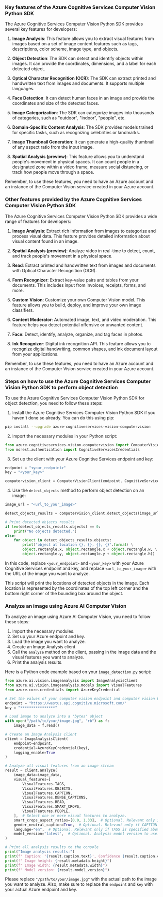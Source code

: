 ### Key features of the Azure Cognitive Services Computer Vision Python SDK

The Azure Cognitive Services Computer Vision Python SDK provides several key features for developers:

1. **Image Analysis**: This feature allows you to extract visual features from images based on a set of image content features such as tags, descriptions, color scheme, image type, and objects.

2. **Object Detection**: The SDK can detect and identify objects within images. It can provide the coordinates, dimensions, and a label for each detected object.

3. **Optical Character Recognition (OCR)**: The SDK can extract printed and handwritten text from images and documents. It supports multiple languages.

4. **Face Detection**: It can detect human faces in an image and provide the coordinates and size of the detected faces.

5. **Image Categorization**: The SDK can categorize images into thousands of categories, such as "outdoor", "indoor", "people", etc.

6. **Domain-Specific Content Analysis**: The SDK provides models trained for specific tasks, such as recognizing celebrities or landmarks.

7. **Image Thumbnail Generation**: It can generate a high-quality thumbnail of any aspect ratio from the input image.

8. **Spatial Analysis (preview)**: This feature allows you to understand people's movement in physical spaces. It can count people in a designated zone within a video frame, measure social distancing, or track how people move through a space.

Remember, to use these features, you need to have an Azure account and an instance of the Computer Vision service created in your Azure account.

### Other features provided by the Azure Cognitive Services Computer Vision Python SDK

The Azure Cognitive Services Computer Vision Python SDK provides a wide range of features for developers:

1. **Image Analysis**: Extract rich information from images to categorize and process visual data. This feature provides detailed information about visual content found in an image.

2. **Spatial Analysis (preview)**: Analyze video in real-time to detect, count, and track people's movement in a physical space.

3. **Read**: Extract printed and handwritten text from images and documents with Optical Character Recognition (OCR).

4. **Form Recognizer**: Extract key-value pairs and tables from your documents. This includes input from invoices, receipts, forms, and more.

5. **Custom Vision**: Customize your own Computer Vision model. This feature allows you to build, deploy, and improve your own image classifiers.

6. **Content Moderator**: Automated image, text, and video moderation. This feature helps you detect potential offensive or unwanted content.

7. **Face**: Detect, identify, analyze, organize, and tag faces in photos.

8. **Ink Recognizer**: Digital ink recognition API. This feature allows you to recognize digital handwriting, common shapes, and ink document layout from your applications.

Remember, to use these features, you need to have an Azure account and an instance of the Computer Vision service created in your Azure account.

### Steps on how to use the Azure Cognitive Services Computer Vision Python SDK to perform object detection

To use the Azure Cognitive Services Computer Vision Python SDK for object detection, you need to follow these steps:

1. Install the Azure Cognitive Services Computer Vision Python SDK if you haven't done so already. You can do this using pip:

```bash
pip install --upgrade azure-cognitiveservices-vision-computervision
```

2. Import the necessary modules in your Python script:

```python
from azure.cognitiveservices.vision.computervision import ComputerVisionClient
from msrest.authentication import CognitiveServicesCredentials
```

3. Set up the client with your Azure Cognitive Services endpoint and key:

```python
endpoint = "<your_endpoint>"
key = "<your_key>"

computervision_client = ComputerVisionClient(endpoint, CognitiveServicesCredentials(key))
```

4. Use the `detect_objects` method to perform object detection on an image:

```python
image_url = "<url_to_your_image>"

detect_objects_results = computervision_client.detect_objects(image_url)

# Print detected objects results
if len(detect_objects_results.objects) == 0:
    print("No objects detected.")
else:
    for object in detect_objects_results.objects:
        print("object at location {}, {}, {}, {}".format( \
        object.rectangle.x, object.rectangle.x + object.rectangle.w, \
        object.rectangle.y, object.rectangle.y + object.rectangle.h))
```

In this code, replace `<your_endpoint>` and `<your_key>` with your Azure Cognitive Services endpoint and key, and replace `<url_to_your_image>` with the URL of the image you want to analyze.

This script will print the locations of detected objects in the image. Each location is represented by the coordinates of the top left corner and the bottom right corner of the bounding box around the object.

### Analyze an image using Azure AI Computer Vision


To analyze an image using Azure AI Computer Vision, you need to follow these steps:

1. Import the necessary modules.
2. Set up your Azure endpoint and key.
3. Load the image you want to analyze.
4. Create an Image Analysis client.
5. Call the `analyze` method on the client, passing in the image data and the visual features you want to analyze.
6. Print the analysis results.

Here is a Python code example based on your `image_detection.py` script:

```python
from azure.ai.vision.imageanalysis import ImageAnalysisClient
from azure.ai.vision.imageanalysis.models import VisualFeatures
from azure.core.credentials import AzureKeyCredential

# Set the values of your computer vision endpoint and computer vision key
endpoint = "https://westus.api.cognitive.microsoft.com/"
key = "****************"

# Load image to analyze into a 'bytes' object
with open("/path/to/your/image.jpg", "rb") as f:
    image_data = f.read()

# Create an Image Analysis client
client = ImageAnalysisClient(
    endpoint=endpoint,
    credential=AzureKeyCredential(key),
    logging_enable=True
)

# Analyze all visual features from an image stream
result = client.analyze(
    image_data=image_data,
    visual_features=[
        VisualFeatures.TAGS,
        VisualFeatures.OBJECTS,
        VisualFeatures.CAPTION,
        VisualFeatures.DENSE_CAPTIONS,
        VisualFeatures.READ,
        VisualFeatures.SMART_CROPS,
        VisualFeatures.PEOPLE,
    ],  # Select one or more visual features to analyze.
    smart_crops_aspect_ratios=[0.9, 1.33],  # Optional. Relevant only if SMART_CROPS was specified above.
    gender_neutral_caption=True,  # Optional. Relevant only if CAPTION or DENSE_CAPTIONS were specified above.
    language="en",  # Optional. Relevant only if TAGS is specified above.
    model_version="latest",  # Optional. Analysis model version to use. Defaults to "latest".
)

# Print all analysis results to the console
print("Image analysis results:")
print(f" Caption: '{result.caption.text}', Confidence {result.caption.confidence:.4f}")
print(f" Image height: {result.metadata.height}")
print(f" Image width: {result.metadata.width}")
print(f" Model version: {result.model_version}")
```

Please replace `"/path/to/your/image.jpg"` with the actual path to the image you want to analyze. Also, make sure to replace the `endpoint` and `key` with your actual Azure endpoint and key.

